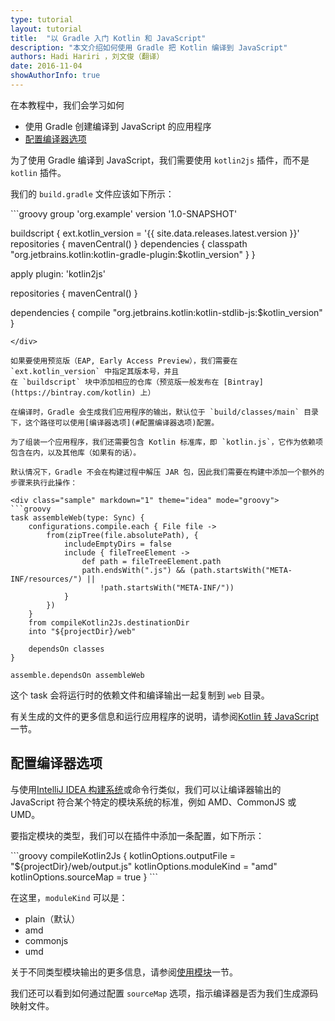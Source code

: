 ```yaml
---
type: tutorial
layout: tutorial
title:  "以 Gradle 入门 Kotlin 和 JavaScript"
description: "本文介绍如何使用 Gradle 把 Kotlin 编译到 JavaScript"
authors: Hadi Hariri ，刘文俊（翻译）
date: 2016-11-04
showAuthorInfo: true
---
```


在本教程中，我们会学习如何

* 使用 Gradle 创建编译到 JavaScript 的应用程序
* [配置编译器选项](#配置编译器选项)

为了使用 Gradle 编译到 JavaScript，我们需要使用 `kotlin2js` 插件，而不是 `kotlin` 插件。

我们的 `build.gradle` 文件应该如下所示：

<div class="sample" markdown="1" theme="idea" mode="groovy">
```groovy
group 'org.example'
version '1.0-SNAPSHOT'

buildscript {
    ext.kotlin_version = '{{ site.data.releases.latest.version }}'
    repositories {
        mavenCentral()
    }
    dependencies {
        classpath "org.jetbrains.kotlin:kotlin-gradle-plugin:$kotlin_version"
    }
}

apply plugin: 'kotlin2js'

repositories {
    mavenCentral()
}

dependencies {
    compile "org.jetbrains.kotlin:kotlin-stdlib-js:$kotlin_version"
}

```
</div>

如果要使用预览版（EAP, Early Access Preview），我们需要在 `ext.kotlin_version` 中指定其版本号，并且
在 `buildscript` 块中添加相应的仓库（预览版一般发布在 [Bintray](https://bintray.com/kotlin) 上）

在编译时，Gradle 会生成我们应用程序的输出，默认位于 `build/classes/main` 目录下，这个路径可以使用[编译器选项](#配置编译器选项)配置。

为了组装一个应用程序，我们还需要包含 Kotlin 标准库，即 `kotlin.js`，它作为依赖项包含在内，以及其他库（如果有的话）。

默认情况下，Gradle 不会在构建过程中解压 JAR 包，因此我们需要在构建中添加一个额外的步骤来执行此操作：

<div class="sample" markdown="1" theme="idea" mode="groovy">
```groovy
task assembleWeb(type: Sync) {
    configurations.compile.each { File file ->
        from(zipTree(file.absolutePath), {
            includeEmptyDirs = false
            include { fileTreeElement ->
                def path = fileTreeElement.path
                path.endsWith(".js") && (path.startsWith("META-INF/resources/") || 
                    !path.startsWith("META-INF/"))
            }
        })
    }
    from compileKotlin2Js.destinationDir
    into "${projectDir}/web"

    dependsOn classes
}

assemble.dependsOn assembleWeb
```
</div>

这个 task 会将运行时的依赖文件和编译输出一起复制到 `web` 目录。

有关生成的文件的更多信息和运行应用程序的说明，请参阅[Kotlin 转 JavaScript](../kotlin-to-javascript/kotlin-to-javascript.html)一节。

## 配置编译器选项

与使用[IntelliJ IDEA 构建系统](../getting-started-idea/getting-started-with-intellij-idea.html)或命令行类似，我们可以让编译器输出的 JavaScript 符合某个特定的模块系统的标准，例如 AMD、CommonJS 或 UMD。

要指定模块的类型，我们可以在插件中添加一条配置，如下所示：

<div class="sample" markdown="1" theme="idea" mode="groovy">
```groovy
compileKotlin2Js {
    kotlinOptions.outputFile = "${projectDir}/web/output.js"
    kotlinOptions.moduleKind = "amd"
    kotlinOptions.sourceMap = true
}
```
</div>

在这里，`moduleKind` 可以是：

* plain（默认）
* amd
* commonjs
* umd

关于不同类型模块输出的更多信息，请参阅[使用模块](../working-with-modules/working-with-modules.html)一节。

我们还可以看到如何通过配置 `sourceMap` 选项，指示编译器是否为我们生成源码映射文件。

